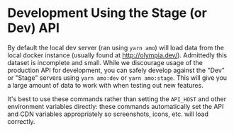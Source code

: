 # Development Using the Stage (or Dev) API

By default the local dev server (ran using `yarn amo`) will load data from the local docker instance (usually found at http://olympia.dev/). Admittedly this dataset is incomplete and small. While we discourage usage of the production API for development, you can safely develop against the "Dev" or "Stage" servers using `yarn amo:dev` or `yarn amo:stage`. This will give you a large amount of data to work with when testing out new features.

It's best to use these commands rather than setting the `API_HOST` and other environment variables directly: these commands automatically set the API and CDN variables appropriately so screenshots, icons, etc. will load correctly.
